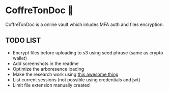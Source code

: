 # CoffreTonDoc 🔐

CoffreTonDoc is a online vault which inludes MFA auth and files encryption.

## TODO LIST

-   Encrypt files before uploading to s3 using seed phrase (same as crypto wallet)
-   Add screenshots in the readme
-   Optimize the arboresence loading
-   Make the research work using [this awesome thing](https://github.com/tantaraio/voy)
-   List current sessions (not possible using credentials and jwt)
-   Limit file extension manually created
